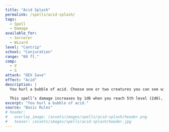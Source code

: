 ```yaml
---
title: "Acid Splash"
permalink: /spells/acid-splash/
tags:
  - Spell
  - Damage
available_for:
  - Sorcerer
  - Wizard
level: "Cantrip"
school: "Conjuration"
range: "60 ft."
comp:
  - V
  - S
attack: "DEX Save"
effect: "Acid"
description: |
  You hurl a bubble of acid. Choose one or two creatures you can see within range. If you choose two, they must be within 5 feet of each other. A target must succeed on a Dexterity saving throw or take 1d6 acid damage.

  This spell’s damage increases by 1d6 when you reach 5th level (2d6), 11th level (3d6), and 17th level (4d6).
excerpt: "You hurl a bubble of acid."
source: "Basic Rules"
# header:
#   overlay_image: /assets/images/spells/acid-splash/header.png
#   teaser: /assets/images/spells/acid-splash/header.jpg
---
```

